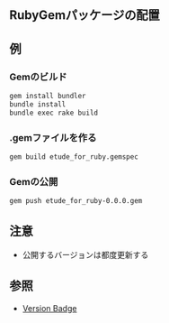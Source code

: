 RubyGemパッケージの配置
---

## 例
### Gemのビルド
```bash
gem install bundler
bundle install
bundle exec rake build
```

### .gemファイルを作る
```bash
gem build etude_for_ruby.gemspec 
```
### Gemの公開
```bash
gem push etude_for_ruby-0.0.0.gem 
```

## 注意
+ 公開するバージョンは都度更新する

## 参照
+ [Version Badge](https://badge.fury.io/)